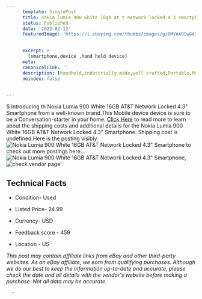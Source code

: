 ```yaml
---
      template: SinglePost
      title: nokia lumia 900 white 16gb at t network locked 4 3 smartphone
      status: Published
      date: '2023-02-12'
      featuredImage: 'https://i.ebayimg.com/thumbs/images/g/0MYAAOSwGdZiqBXc/s-l225.jpg'
       

      excerpt: >-
        [smartphone,device ,hand held device]
      meta:
      canonicalLink: ''
      description: [handheld,industrially made,well crafted,Portable,Mobile,Compact,Convenient,Lightweight,Maneuverable,Man-portable,Miniature,Carriable,Hand-held,Light,Holdable,Transportable,Mobile device,Pocket-sized,On-the-go,Wireless,Cordless,Compact size,Convenient size, smartphone,device ,hand held device]
      noindex: false
      

---
```

$
      Introducing th Nokia Lumia 900 White 16GB AT&T Network Locked 4.3" Smartphone from a well-known brand.This Mobile device device  is sure to be a Conversation-starter in your home. [Click Here](https://www.ebay.com/itm/234588865885?hash=item369e96055d%3Ag%3A0MYAAOSwGdZiqBXc&mkevt=1&mkcid=1&mkrid=711-53200-19255-0&campid=%253CePNCampaignId%253E&customid=%253CreferenceId%253E&toolid=10049) to read more to learn about the shipping costs and additional details for the Nokia Lumia 900 White 16GB AT&T Network Locked 4.3" Smartphone. Shipping cost is undefined.Here is the posting visibly ![Nokia Lumia 900 White 16GB AT&T Network Locked 4.3" Smartphone](https://i.ebayimg.com/thumbs/images/g/0MYAAOSwGdZiqBXc/s-l225.jpg) to check out more postings here... ![Nokia Lumia 900 White 16GB AT&T Network Locked 4.3" Smartphone](https://i.ebayimg.com/images/g/0MYAAOSwGdZiqBXc/s-l1600.jpg), ![check vendor page](https://origin-galleryplus.ebayimg.com/ws/web/234588865885_2_0_1/225x225.jpg,https://origin-galleryplus.ebayimg.com/ws/web/234588865885_3_0_1/225x225.jpg,https://origin-galleryplus.ebayimg.com/ws/web/234588865885_4_0_1/225x225.jpg,https://origin-galleryplus.ebayimg.com/ws/web/234588865885_5_0_1/225x225.jpg,https://origin-galleryplus.ebayimg.com/ws/web/234588865885_6_0_1/225x225.jpg)'

      

 ## Technical Facts 



     
      

 - Condition- Used 


      

 - Listed Price- 24.99 


      

 - Currency- USD 


      

 - Feedback score - 459 


      

 - Location - US 


      
      

 *_This post may contain affiliate links from eBay and other third-party websites. As an eBay affiliate, we earn from qualifying purchases. Although we do our best to keep the information up-to-date and accurate, please check the date and all details with the vendor's website before making a purchase. Not all data may be accurate._*




      -
